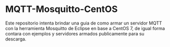 # MQTT-Mosquitto-CentOS

Este repositorio intenta brindar una guia de como armar un servidor MQTT con la herramienta Mosquitto de Eclipse en base a CentOS 7, de igual forma contara con ejemplos y servidores armados publicamente para su descarga.
